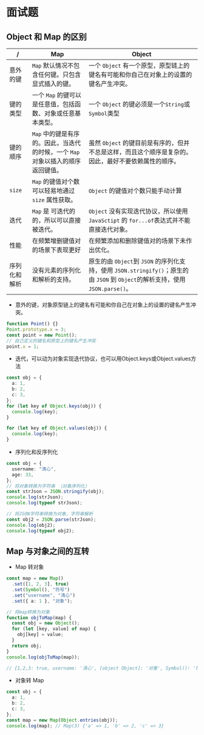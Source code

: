 # 面试题

## Object 和 Map 的区别

| /            | Map                                                                             | Object                                                                                                                         |
| ------------ | ------------------------------------------------------------------------------- | ------------------------------------------------------------------------------------------------------------------------------ |
| 意外的键     | `Map` 默认情况不包含任何键。只包含显式插入的键。                                | 一个 `Object` 有一个原型，原型链上的键名有可能和你自己在对象上的设置的键名产生冲突。                                           |
| 键的类型     | 一个 `Map` 的键可以是任意值，包括函数、对象或任意基本类型。                     | 一个 `Object` 的键必须是一个`String`或`Symbol`类型                                                                             |
| 键的顺序     | `Map` 中的键是有序的。因此，当迭代的时候，一个 `Map` 对象以插入的顺序返回键值。 | 虽然 `Object` 的键目前是有序的，但并不总是这样，而且这个顺序是复杂的。因此，最好不要依赖属性的顺序。                           |
| `size`       | `Map` 的键值对个数可以轻易地通过 `size` 属性获取。                              | `Object` 的键值对个数只能手动计算                                                                                              |
| 迭代         | `Map` 是 可迭代的 的，所以可以直接被迭代。                                      | `Object` 没有实现迭代协议，所以使用 `JavaSctipt` 的 `for...of`表达式并不能直接迭代对象。                                       |
| 性能         | 在频繁增删键值对的场景下表现更好                                                | 在频繁添加和删除键值对的场景下未作出优化。                                                                                     |
| 序列化和解析 | 没有元素的序列化和解析的支持。                                                  | 原生的由 `Object`到 `JSON` 的序列化支持，使用 `JSON.stringify()`；原生的由 `JSON` 到 `Object`的解析支持，使用 `JSON.parse()`。 |


- 意外的键，对象原型链上的键名有可能和你自己在对象上的设置的键名产生冲突。

```ts
function Point() {}
Point.prototype.x = 3;
const point = new Point();
// 自己定义的键名和原型上的键名产生冲突
point.x = 1;
```

- 迭代，可以动为对象实现迭代协议，也可以用Object.keys或Object.values方法

```ts
const obj = {
  a: 1,
  b: 2,
  c: 3,
};
for (let key of Object.keys(obj)) {
  console.log(key);
}

for (let key of Object.values(obj)) {
  console.log(key);
}
```

- 序列化和反序列化

```ts
const obj = {
  username: "清心",
  age: 33,
};
// 将对象转换为字符串 （对象序列化）
const strJson = JSON.stringify(obj);
console.log(strJson);
console.log(typeof strJson);

// 将JSON字符串转换为对象，字符串解析
const obj2 = JSON.parse(strJson);
console.log(obj2);
console.log(typeof obj2);
```

## Map 与对象之间的互转

- Map 转对象

```ts
const map = new Map()
  .set([1, 2, 3], true)
  .set(Symbol(), "符号")
  .set("username", "清心")
  .set({ a: 1 }, "对象");

// 将map转换为对象
function objToMap(map) {
  const obj = new Object();
  for (let [key, value] of map) {
    obj[key] = value;
  }
  return obj;
}
console.log(objToMap(map));

// {1,2,3: true, username: '清心', [object Object]: '对象', Symbol(): '符号'}
```

- 对象转 Map

```ts
const obj = {
  a: 1,
  b: 2,
  c: 3,
};
const map = new Map(Object.entries(obj));
console.log(map); // Map(3) {'a' => 1, 'b' => 2, 'c' => 3}
```